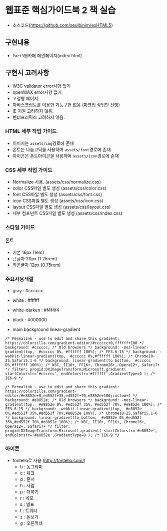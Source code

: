 # 웹표준 핵심가이드북 2 책 실습 
- 소스코드(https://github.com/seulbinim/exHTML5)

## 구현내용 
- `Part3`웹카페 메인페이지(index.html)

## 구현시 고려사항 
- W3C validator error사항 없기 
- openWAX error사항 없기 
- 고정형 페이지 
- 자바스크립트를 이용한 기능구현 없음 (마크업 작업만 진행) 
- IE 지원 고려하지 않음. 
- 벤더프리픽스 고려하지 않음.

### HTML 세부 작업 가이드  
- 이미지는 `assets/img`경로에 존재 
- 폰트는 나눔고딕을 사용하며 `assets/font`경로에 존재 
- 아이콘은 폰트아이콘을 사용하며 `assets/icon`경로에 존재 

### CSS 세부 작업 가이드 
- Normalize 사용. (assets/css/normalize.css)
- color CSS파일 별도 생성 (assets/css/color.css)  
- font CSS파일 별도 생성 (assets/css/font.css)
- icon CSS파일 별도 생성 (assets/css/icon.css)
- layout CSS파일 별도 생성 (assets/css/layout.css)
- 세부 컴포넌트 CSS파일 별도 생성 (assets/css/index.css)

### 스타일 가이드 
#### 폰트 
- 기본 16px (1em)
- 큰글자 20px (1.25rem) 
- 작은글자 12px (0.75rem) 

### 주요사용색깔 
- gray : #cccccc 
  
- white : #ffffff
- white-darken : #f4f4f4
- black : #000000 
- main background linear-gradient

`/* Permalink - use to edit and share this gradient: https://colorzilla.com/gradient-editor/#cccccc+0,ffffff+100 */
  background: #cccccc; /* Old browsers */
  background: -moz-linear-gradient(top,  #cccccc 0%, #ffffff 100%); /* FF3.6-15 */
  background: -webkit-linear-gradient(top,  #cccccc 0%,#ffffff 100%); /* Chrome10-25,Safari5.1-6 */
  background: linear-gradient(to bottom,  #cccccc 0%,#ffffff 100%); /* W3C, IE10+, FF16+, Chrome26+, Opera12+, Safari7+ */
  filter: progid:DXImageTransform.Microsoft.gradient( startColorstr='#cccccc', endColorstr='#ffffff',GradientType=0 ); /* IE6-9 */
  `

`/* Permalink - use to edit and share this gradient: https://colorzilla.com/gradient-editor/#e8852e+0,ed552f+35,ed552f+70,e8852e+100;custom+2 */
background: #e8852e; /* Old browsers */
background: -moz-linear-gradient(top,  #e8852e 0%, #ed552f 35%, #ed552f 70%, #e8852e 100%); /* FF3.6-15 */
background: -webkit-linear-gradient(top,  #e8852e 0%,#ed552f 35%,#ed552f 70%,#e8852e 100%); /* Chrome10-25,Safari5.1-6 */
background: linear-gradient(to bottom,  #e8852e 0%,#ed552f 35%,#ed552f 70%,#e8852e 100%); /* W3C, IE10+, FF16+, Chrome26+, Opera12+, Safari7+ */
filter: progid:DXImageTransform.Microsoft.gradient( startColorstr='#e8852e', endColorstr='#e8852e',GradientType=0 ); /* IE6-9 */
`
### 아이콘 
- fontello로 사용 (http://fontello.com/)
    - b : 동그라미 
    - c : 체크
    - d : 문서
    - h : 사람
    - p : 더하기
    - r : 네모
    - s : 별표
    - t : 트위터
    - z : 돋보기
    - g : 오른꺽쇄